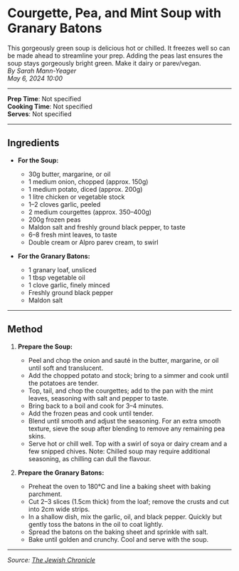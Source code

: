 # Courgette, Pea, and Mint Soup with Granary Batons

This gorgeously green soup is delicious hot or chilled. It freezes well so can be made ahead to streamline your prep. Adding the peas last ensures the soup stays gorgeously bright green. Make it dairy or parev/vegan.  
*By Sarah Mann-Yeager*  
*May 6, 2024 10:00*

---

**Prep Time**: Not specified  
**Cooking Time**: Not specified  
**Serves**: Not specified

---

## Ingredients

- **For the Soup:**
  - 30g butter, margarine, or oil
  - 1 medium onion, chopped (approx. 150g)
  - 1 medium potato, diced (approx. 200g)
  - 1 litre chicken or vegetable stock
  - 1–2 cloves garlic, peeled
  - 2 medium courgettes (approx. 350–400g)
  - 200g frozen peas
  - Maldon salt and freshly ground black pepper, to taste
  - 6–8 fresh mint leaves, to taste
  - Double cream or Alpro parev cream, to swirl

- **For the Granary Batons:**
  - 1 granary loaf, unsliced
  - 1 tbsp vegetable oil
  - 1 clove garlic, finely minced
  - Freshly ground black pepper
  - Maldon salt

---

## Method

1. **Prepare the Soup:**
   - Peel and chop the onion and sauté in the butter, margarine, or oil until soft and translucent.
   - Add the chopped potato and stock; bring to a simmer and cook until the potatoes are tender.
   - Top, tail, and chop the courgettes; add to the pan with the mint leaves, seasoning with salt and pepper to taste.
   - Bring back to a boil and cook for 3–4 minutes.
   - Add the frozen peas and cook until tender.
   - Blend until smooth and adjust the seasoning. For an extra smooth texture, sieve the soup after blending to remove any remaining pea skins.
   - Serve hot or chill well. Top with a swirl of soya or dairy cream and a few snipped chives. Note: Chilled soup may require additional seasoning, as chilling can dull the flavour.

2. **Prepare the Granary Batons:**
   - Preheat the oven to 180°C and line a baking sheet with baking parchment.
   - Cut 2–3 slices (1.5cm thick) from the loaf; remove the crusts and cut into 2cm wide strips.
   - In a shallow dish, mix the garlic, oil, and black pepper. Quickly but gently toss the batons in the oil to coat lightly.
   - Spread the batons on the baking sheet and sprinkle with salt.
   - Bake until golden and crunchy. Cool and serve with the soup.

---

*Source: [The Jewish Chronicle](https://www.thejc.com/lets-eat/recipe/courgette-pea-and-mint-soup-with-granary-batons-ea09otbd)*